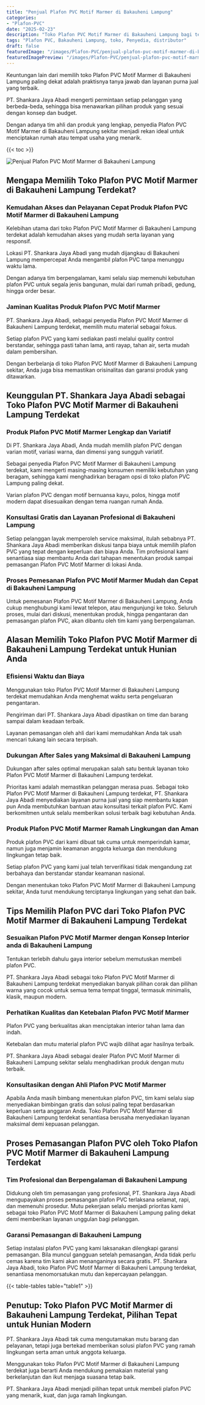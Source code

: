 ```yaml
---
title: "Penjual Plafon PVC Motif Marmer di Bakauheni Lampung"
categories:
- "Plafon-PVC"
date: "2025-02-23"
description: "Toko Plafon PVC Motif Marmer di Bakauheni Lampung bagi tempat tinggal, office, serta toko. Produk terbaik, beragam motif, warna elegan, dengan servis pemasangan dikerjakan oleh tenaga ahli ahli dan garansi resmi!|Jasa penyediaan Plafon PVC Motif Marmer di Bakauheni Lampung untuk keperluan rumah, kantor, maupun toko, beserta material unggulan dan pemasangan oleh tenaga ahli ahli serta jaminan resmi.|Alternatif Plafon PVC Motif Marmer di Bakauheni Lampung yang andal untuk tempat tinggal, perkantoran, serta ritel, dengan material unggulan dan penempatan ditangani oleh tenaga ahli berpengalaman serta jaminan resmi.|Penjualan Plafon PVC Motif Marmer di Bakauheni Lampung bagi hunian, kantor, serta ritel, beserta plafon unggulan dan instalasi dikerjakan oleh tenaga ahli ahli, disertai dengan jaminan resmi.}"
tags: "Plafon PVC, Bakauheni Lampung, toko, Penyedia, distributor"
draft: false
featuredImage: "/images/Plafon-PVC/penjual-plafon-pvc-motif-marmer-di-bakauheni-lampung.png"
featuredImagePreview: "/images/Plafon-PVC/penjual-plafon-pvc-motif-marmer-di-bakauheni-lampung.png"
---
```


Keuntungan lain dari memilih toko Plafon PVC Motif Marmer di Bakauheni Lampung paling dekat adalah praktisnya tanya jawab dan layanan purna jual yang terbaik.

PT. Shankara Jaya Abadi mengerti permintaan setiap pelanggan yang berbeda-beda, sehingga bisa menawarkan pilihan produk yang sesuai dengan konsep dan budget.

Dengan adanya tim ahli dan produk yang lengkap, penyedia Plafon PVC Motif Marmer di Bakauheni Lampung sekitar menjadi rekan ideal untuk menciptakan rumah atau tempat usaha yang menarik.

{{< toc >}}

![Penjual Plafon PVC Motif Marmer di Bakauheni Lampung](/images/Plafon-PVC/Penjual-Plafon-PVC-Motif-Marmer-di-Bakauheni-Lampung.png)

## Mengapa Memilih Toko Plafon PVC Motif Marmer di Bakauheni Lampung Terdekat?

### Kemudahan Akses dan Pelayanan Cepat Produk Plafon PVC Motif Marmer di Bakauheni Lampung

Kelebihan utama dari toko Plafon PVC Motif Marmer di Bakauheni Lampung terdekat adalah kemudahan akses yang mudah serta layanan yang responsif.

Lokasi PT. Shankara Jaya Abadi yang mudah dijangkau di Bakauheni Lampung mempercepat Anda mengambil plafon PVC tanpa menunggu waktu lama.

Dengan adanya tim berpengalaman, kami selalu siap memenuhi kebutuhan plafon PVC untuk segala jenis bangunan, mulai dari rumah pribadi, gedung, hingga order besar.

### Jaminan Kualitas Produk Plafon PVC Motif Marmer

PT. Shankara Jaya Abadi, sebagai penyedia Plafon PVC Motif Marmer di Bakauheni Lampung terdekat, memilih mutu material sebagai fokus.

Setiap plafon PVC yang kami sediakan pasti melalui quality control berstandar, sehingga pasti tahan lama, anti rayap, tahan air, serta mudah dalam pembersihan.

Dengan berbelanja di toko Plafon PVC Motif Marmer di Bakauheni Lampung sekitar, Anda juga bisa memastikan orisinalitas dan garansi produk yang ditawarkan.

## Keunggulan PT. Shankara Jaya Abadi sebagai Toko Plafon PVC Motif Marmer di Bakauheni Lampung Terdekat

### Produk Plafon PVC Motif Marmer Lengkap dan Variatif

Di PT. Shankara Jaya Abadi, Anda mudah memilih plafon PVC dengan varian motif, variasi warna, dan dimensi yang sungguh variatif.

Sebagai penyedia Plafon PVC Motif Marmer di Bakauheni Lampung terdekat, kami mengerti masing-masing konsumen memiliki kebutuhan yang beragam, sehingga kami menghadirkan beragam opsi di toko plafon PVC Lampung paling dekat.

Varian plafon PVC dengan motif bernuansa kayu, polos, hingga motif modern dapat disesuaikan dengan tema ruangan rumah Anda.

### Konsultasi Gratis dan Layanan Profesional di Bakauheni Lampung

Setiap pelanggan layak memperoleh service maksimal, itulah sebabnya PT. Shankara Jaya Abadi memberikan diskusi tanpa biaya untuk memilih plafon PVC yang tepat dengan keperluan dan biaya Anda. Tim profesional kami senantiasa siap membantu Anda dari tahapan menentukan produk sampai pemasangan Plafon PVC Motif Marmer di lokasi Anda.

### Proses Pemesanan Plafon PVC Motif Marmer Mudah dan Cepat di Bakauheni Lampung

Untuk pemesanan Plafon PVC Motif Marmer di Bakauheni Lampung, Anda cukup menghubungi kami lewat telepon, atau mengunjungi ke toko. Seluruh proses, mulai dari diskusi, menentukan produk, hingga pengantaran dan pemasangan plafon PVC, akan dibantu oleh tim kami yang berpengalaman.

## Alasan Memilih Toko Plafon PVC Motif Marmer di Bakauheni Lampung Terdekat untuk Hunian Anda

### Efisiensi Waktu dan Biaya

Menggunakan toko Plafon PVC Motif Marmer di Bakauheni Lampung terdekat memudahkan Anda menghemat waktu serta pengeluaran pengantaran.

Pengiriman dari PT. Shankara Jaya Abadi dipastikan on time dan barang sampai dalam keadaan terbaik.

Layanan pemasangan oleh ahli dari kami memudahkan Anda tak usah mencari tukang lain secara terpisah.

### Dukungan After Sales yang Maksimal di Bakauheni Lampung

Dukungan after sales optimal merupakan salah satu bentuk layanan toko Plafon PVC Motif Marmer di Bakauheni Lampung terdekat.

Prioritas kami adalah memastikan pelanggan merasa puas. Sebagai toko Plafon PVC Motif Marmer di Bakauheni Lampung terdekat, PT. Shankara Jaya Abadi menyediakan layanan purna jual yang siap membantu kapan pun Anda membutuhkan bantuan atau konsultasi terkait plafon PVC. Kami berkomitmen untuk selalu memberikan solusi terbaik bagi kebutuhan Anda.

### Produk Plafon PVC Motif Marmer Ramah Lingkungan dan Aman

Produk plafon PVC dari kami dibuat tak cuma untuk memperindah kamar, namun juga menjamin keamanan anggota keluarga dan mendukung lingkungan tetap baik.

Setiap plafon PVC yang kami jual telah terverifikasi tidak mengandung zat berbahaya dan berstandar standar keamanan nasional.

Dengan menentukan toko Plafon PVC Motif Marmer di Bakauheni Lampung sekitar, Anda turut mendukung terciptanya lingkungan yang sehat dan baik.

## Tips Memilih Plafon PVC dari Toko Plafon PVC Motif Marmer di Bakauheni Lampung Terdekat

### Sesuaikan Plafon PVC Motif Marmer dengan Konsep Interior anda di Bakauheni Lampung

Tentukan terlebih dahulu gaya interior sebelum memutuskan membeli plafon PVC.

PT. Shankara Jaya Abadi sebagai toko Plafon PVC Motif Marmer di Bakauheni Lampung terdekat menyediakan banyak pilihan corak dan pilihan warna yang cocok untuk semua tema tempat tinggal, termasuk minimalis, klasik, maupun modern.

### Perhatikan Kualitas dan Ketebalan Plafon PVC Motif Marmer

Plafon PVC yang berkualitas akan menciptakan interior tahan lama dan indah.

Ketebalan dan mutu material plafon PVC wajib dilihat agar hasilnya terbaik.

PT. Shankara Jaya Abadi sebagai dealer Plafon PVC Motif Marmer di Bakauheni Lampung sekitar selalu menghadirkan produk dengan mutu terbaik.

### Konsultasikan dengan Ahli Plafon PVC Motif Marmer

Apabila Anda masih bimbang menentukan plafon PVC, tim kami selalu siap menyediakan bimbingan gratis dan solusi paling tepat berdasarkan keperluan serta anggaran Anda. Toko Plafon PVC Motif Marmer di Bakauheni Lampung terdekat senantiasa berusaha menyediakan layanan maksimal demi kepuasan pelanggan.

## Proses Pemasangan Plafon PVC oleh Toko Plafon PVC Motif Marmer di Bakauheni Lampung Terdekat

### Tim Profesional dan Berpengalaman di Bakauheni Lampung

Didukung oleh tim pemasangan yang profesional, PT. Shankara Jaya Abadi mengupayakan proses pemasangan plafon PVC terlaksana selamat, rapi, dan memenuhi prosedur. Mutu pekerjaan selalu menjadi prioritas kami sebagai toko Plafon PVC Motif Marmer di Bakauheni Lampung paling dekat demi memberikan layanan unggulan bagi pelanggan.

### Garansi Pemasangan di Bakauheni Lampung

Setiap instalasi plafon PVC yang kami laksanakan dilengkapi garansi pemasangan. Bila muncul gangguan setelah pemasangan, Anda tidak perlu cemas karena tim kami akan menanganinya secara gratis. PT. Shankara Jaya Abadi, toko Plafon PVC Motif Marmer di Bakauheni Lampung terdekat, senantiasa menomorsatukan mutu dan kepercayaan pelanggan.

{{< table-tables table="table1" >}}

## Penutup: Toko Plafon PVC Motif Marmer di Bakauheni Lampung Terdekat, Pilihan Tepat untuk Hunian Modern

PT. Shankara Jaya Abadi tak cuma mengutamakan mutu barang dan pelayanan, tetapi juga bertekad memberikan solusi plafon PVC yang ramah lingkungan serta aman untuk anggota keluarga.

Menggunakan toko Plafon PVC Motif Marmer di Bakauheni Lampung terdekat juga berarti Anda mendukung pemakaian material yang berkelanjutan dan ikut menjaga suasana tetap baik.

PT. Shankara Jaya Abadi menjadi pilihan tepat untuk membeli plafon PVC yang menarik, kuat, dan juga ramah lingkungan.
